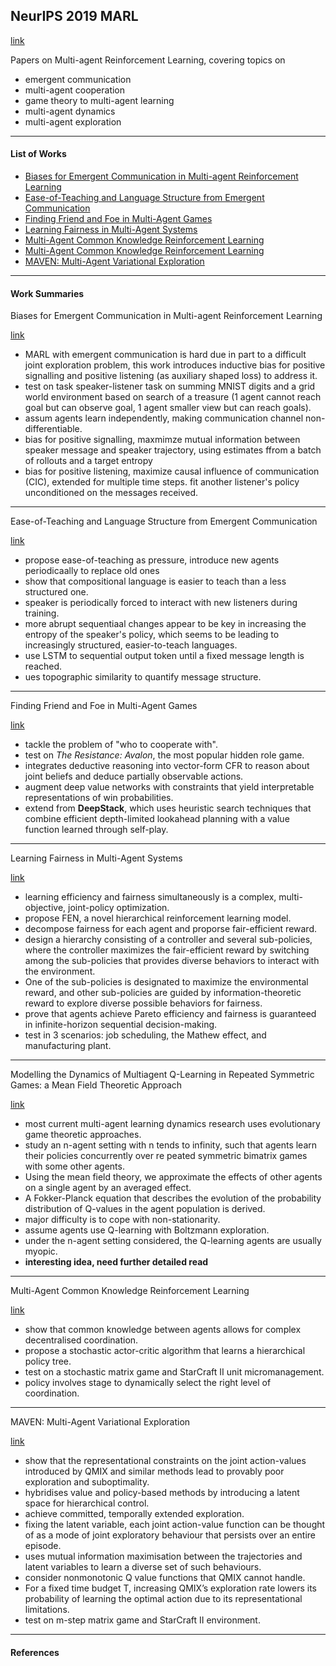 ## NeurIPS 2019 MARL

[link](https://nips.cc/Conferences/2019/Schedule?showParentSession=15613)

<!-- ***************************************************** -->
Papers on Multi-agent Reinforcement Learning, covering topics on 
- emergent communication
- multi-agent cooperation
- game theory to multi-agent learning
- multi-agent dynamics
- multi-agent exploration

<!-- ***************************************************** -->
---
#### List of Works
- [Biases for Emergent Communication in Multi-agent Reinforcement Learning](#1)
- [Ease-of-Teaching and Language Structure from Emergent Communication](#2)
- [Finding Friend and Foe in Multi-Agent Games](#3)
- [Learning Fairness in Multi-Agent Systems](#4)
- [Multi-Agent Common Knowledge Reinforcement Learning](#5)
- [Multi-Agent Common Knowledge Reinforcement Learning](#6)
- [MAVEN: Multi-Agent Variational Exploration](#7)


<!-- ***************************************************** -->
---
#### Work Summaries

<a name="1"></a> 
Biases for Emergent Communication in Multi-agent Reinforcement Learning

[link](https://arxiv.org/pdf/1912.05676.pdf)

- MARL with emergent communication is hard due in part to a difficult joint exploration problem, this work introduces inductive bias for positive signalling and positive listening (as auxiliary shaped loss) to address it. 
- test on task speaker-listener task on summing MNIST digits and a grid world environment based on search of a treasure (1 agent cannot reach goal but can observe goal, 1 agent smaller view but can reach goals). 
- assum agents learn independently, making communication channel non-differentiable.
- bias for positive signalling, maxmimze mutual information between speaker message and speaker trajectory, using estimates ffrom a batch of rollouts and a target entropy 
- bias for positive listening, maximize causal influence of communication (CIC), extended for multiple time steps. fit another listener's policy unconditioned on the messages received.


--- 
<a name="2"></a> 
Ease-of-Teaching and Language Structure from Emergent Communication

[link](https://arxiv.org/pdf/1906.02403.pdf)

- propose ease-of-teaching as pressure, introduce new agents periodicaally to replace old ones
- show that compositional language is easier to teach than a less structured one. 
- speaker is periodically forced to interact with new listeners during training. 
- more abrupt sequentiaal changes appear to be key in increasing the entropy of the speaker's policy, which seems to be leading to increasingly structured, easier-to-teach languages. 
- use LSTM to sequential output token until a fixed message length is reached.
- ues topographic similarity to quantify message structure. 


--- 
<a name="3"></a> 
Finding Friend and Foe in Multi-Agent Games

[link](https://arxiv.org/pdf/1906.02330.pdf)

- tackle the problem of "who to cooperate with".
- test on *The Resistance: Avalon*, the most popular hidden role game.
- integrates deductive reasoning into vector-form CFR to reason about joint beliefs and deduce partially observable actions.
- augment deep value networks with constraints that yield interpretable representations of win probabilities.
- extend from **DeepStack**, which uses heuristic search techniques that combine efficient depth-limited lookahead planning with a value function learned through self-play.


--- 
<a name="4"></a> 
Learning Fairness in Multi-Agent Systems

[link](https://arxiv.org/pdf/1910.14472.pdf)

-  learning efficiency and fairness simultaneously is a complex, multi-objective, joint-policy optimization.
- propose FEN, a novel hierarchical reinforcement learning model.
- decompose fairness for each agent and proporse fair-efficient reward. 
- design a hierarchy consisting of a controller and several sub-policies, where the controller maximizes the fair-efficient reward by switching among the sub-policies that provides diverse behaviors to interact with the environment.
- One of the sub-policies is designated to maximize the environmental reward, and other sub-policies are guided by information-theoretic reward to explore diverse possible behaviors for fairness. 
- prove that agents achieve Pareto efficiency and fairness is guaranteed in infinite-horizon sequential decision-making.  
- test in 3 scenarios: job scheduling, the Mathew effect, and manufacturing plant. 


--- 
<a name="5"></a> 
Modelling the Dynamics of Multiagent Q-Learning in Repeated Symmetric Games: a Mean Field Theoretic Approach

[link](http://papers.nips.cc/paper/9380-modelling-the-dynamics-of-multiagent-q-learning-in-repeated-symmetric-games-a-mean-field-theoretic-approach.pdf)

- most current multi-agent learning dynamics research uses evolutionary game theoretic approaches.
- study an n-agent setting with n tends to infinity, such that agents learn their policies concurrently over re peated symmetric bimatrix games with some other agents.
- Using the mean field theory, we approximate the effects of other agents on a single agent by an averaged effect. 
- A Fokker-Planck equation that describes the evolution of the probability distribution of Q-values in the agent population is derived. 
- major difficulty is to cope with non-stationarity.
- assume agents use Q-learning with Boltzmann exploration.
- under the n-agent setting considered, the Q-learning agents are usually myopic.
- **interesting idea, need further detailed read**


--- 
<a name="6"></a> 
Multi-Agent Common Knowledge Reinforcement Learning

[link](https://arxiv.org/pdf/1810.11702.pdf)

- show that common knowledge between agents allows for complex decentralised coordination. 
- propose a stochastic actor-critic algorithm that learns a hierarchical policy tree.
- test on a stochastic matrix game and StarCraft II unit micromanagement.
- policy involves stage to dynamically select the right level of coordination. 


--- 
<a name="7"></a> 
MAVEN: Multi-Agent Variational Exploration

[link](https://arxiv.org/pdf/1910.07483.pdf)

- show that the representational constraints on the joint action-values introduced by QMIX and similar methods lead to provably poor exploration and suboptimality.
-  hybridises value and policy-based methods by introducing a latent space for hierarchical control.
- achieve committed, temporally extended exploration.
- fixing the latent variable, each joint action-value function can be thought of as a mode of joint exploratory behaviour that persists over an entire episode.
- uses mutual information maximisation between the trajectories and latent variables to learn a diverse set of such behaviours. 
- consider nonmonotonic Q value functions that QMIX cannot handle.
- For a fixed time budget T, increasing QMIX’s exploration rate lowers its probability of learning the optimal action due to its representational limitations.
- test on m-step matrix game and StarCraft II environment.


<!-- ***************************************************** -->
---
#### References
